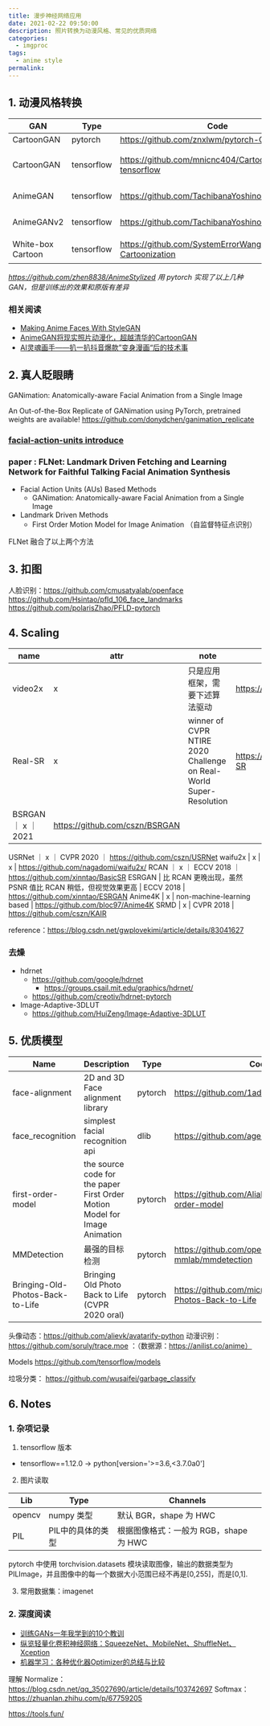 ```yaml
---
title: 漫步神经网络应用
date: 2021-02-22 09:50:00
description: 照片转换为动漫风格、常见的优质网络
categories: 
  - imgproc
tags: 
  - anime style
permalink:
---
```


## 1. 动漫风格转换
 GAN | Type | Code | Online | Note 
 --- | --- | --- | --- | ---
 CartoonGAN | pytorch | https://github.com/znxlwm/pytorch-CartoonGAN | x | 
 CartoonGAN | tensorflow | https://github.com/mnicnc404/CartoonGan-tensorflow | 自带预训练 | 预训练模型: http://cg.cs.tsinghua.edu.cn/people/~Yongjin/CartoonGAN-Models.rar， 效果较差（图片细节保留不足）
 AnimeGAN | tensorflow | https://github.com/TachibanaYoshino/AnimeGAN | x | pytorch 实现：https://github.com/XuHangkun/AnimeGAN_in_Pytorch
 AnimeGANv2 | tensorflow | https://github.com/TachibanaYoshino/AnimeGANv2 | x ｜ 效果未知
 White-box Cartoon | tensorflow | https://github.com/SystemErrorWang/White-box-Cartoonization | 自带预训练 | 效果最好，应用：https://github.com/margaretmz/cartoonizer-with-tflite
 
 *https://github.com/zhen8838/AnimeStylized 用 pytorch 实现了以上几种 GAN，但是训练出的效果和原版有差异*

### 相关阅读
- [Making Anime Faces With StyleGAN](https://www.gwern.net/Faces#background)
- [AnimeGAN将现实照片动漫化，超越清华的CartoonGAN](https://zhuanlan.zhihu.com/p/76574388)
- [AI灵魂画手——扒一扒抖音爆款”变身漫画“后的技术事](https://zhuanlan.zhihu.com/p/151858534)


## 2. 真人眨眼睛

GANimation: Anatomically-aware Facial Animation from a Single Image

An Out-of-the-Box Replicate of GANimation using PyTorch, pretrained weights are available!
https://github.com/donydchen/ganimation_replicate

### [facial-action-units introduce](https://imotions.com/blog/facial-action-coding-system/#main-action-units)
### paper : FLNet: Landmark Driven Fetching and Learning Network for Faithful Talking Facial Animation Synthesis
- Facial Action Units (AUs) Based Methods
  + GANimation: Anatomically-aware Facial Animation from a Single Image
- Landmark Driven Methods
  + First Order Motion Model for Image Animation （自监督特征点识别）
  
FLNet 融合了以上两个方法

## 3. 扣图
人脸识别：https://github.com/cmusatyalab/openface
https://github.com/Hsintao/pfld_106_face_landmarks
https://github.com/polarisZhao/PFLD-pytorch

## 4. Scaling
name | attr | note | github
--- | ---| --- | ---
video2x | x | 只是应用框架，需要下述算法驱动 | https://github.com/k4yt3x/video2x 
Real-SR | x | winner of CVPR NTIRE 2020 Challenge on Real-World Super-Resolution | https://github.com/Tencent/Real-SR
BSRGAN ｜ x ｜ 2021 | https://github.com/cszn/BSRGAN
USRNet ｜ x ｜ CVPR 2020 ｜ https://github.com/cszn/USRNet
waifu2x | x | x | https://github.com/nagadomi/waifu2x/
RCAN ｜ x ｜ ECCV 2018 ｜ https://github.com/xinntao/BasicSR
ESRGAN | 比 RCAN 更晚出现，虽然 PSNR 值比 RCAN 稍低，但视觉效果更高 | ECCV 2018 | https://github.com/xinntao/ESRGAN
Anime4K | x | non-machine-learning based | https://github.com/bloc97/Anime4K
SRMD | x | CVPR 2018 | https://github.com/cszn/KAIR

reference：https://blog.csdn.net/gwplovekimi/article/details/83041627

### 去燥
- hdrnet
  - https://github.com/google/hdrnet
    + https://groups.csail.mit.edu/graphics/hdrnet/
  - https://github.com/creotiv/hdrnet-pytorch
- Image-Adaptive-3DLUT
  + https://github.com/HuiZeng/Image-Adaptive-3DLUT


## 5. 优质模型
Name | Description | Type | Code | Note
--- | --- | --- | --- | ---
face-alignment | 2D and 3D Face alignment library | pytorch | https://github.com/1adrianb/face-alignment | x
face_recognition | simplest facial recognition api | dlib | https://github.com/ageitgey/face_recognition | x | 
first-order-model | the source code for the paper First Order Motion Model for Image Animation | pytorch | https://github.com/AliaksandrSiarohin/first-order-model | x
MMDetection | 最强的目标检测 | pytorch | https://github.com/open-mmlab/mmdetection | x
Bringing-Old-Photos-Back-to-Life | Bringing Old Photo Back to Life (CVPR 2020 oral) | pytorch | https://github.com/microsoft/Bringing-Old-Photos-Back-to-Life | x

头像动态：https://github.com/alievk/avatarify-python
动漫识别：https://github.com/soruly/trace.moe ：（数据源：https://anilist.co/anime）

Models
  https://github.com/tensorflow/models

垃圾分类：
  https://github.com/wusaifei/garbage_classify


## 6. Notes
### 1. 杂项记录
1. tensorflow 版本
  - tensorflow==1.12.0 -> python[version='>=3.6,<3.7.0a0']

2. 图片读取 

  Lib | Type | Channels
  --- | --- | --- 
  opencv | numpy 类型 | 默认 BGR，shape 为 HWC
  PIL | PIL中的具体的类型 | 根据图像格式：一般为 RGB，shape 为 HWC
 
 pytorch 中使用 torchvision.datasets 模块读取图像，输出的数据类型为 PILImage，并且图像中的每一个数据大小范围已经不再是[0,255]，而是[0,1].
 

3. 常用数据集：imagenet

### 2. 深度阅读
- [训练GANs一年我学到的10个教训](https://zhuanlan.zhihu.com/p/79959150)
- [纵览轻量化卷积神经网络：SqueezeNet、MobileNet、ShuffleNet、Xception](https://cloud.tencent.com/developer/article/1120709)
- [机器学习：各种优化器Optimizer的总结与比较](https://blog.csdn.net/weixin_40170902/article/details/80092628)

理解 Normalize： https://blog.csdn.net/qq_35027690/article/details/103742697
Softmax：https://zhuanlan.zhihu.com/p/67759205




https://tools.fun/
